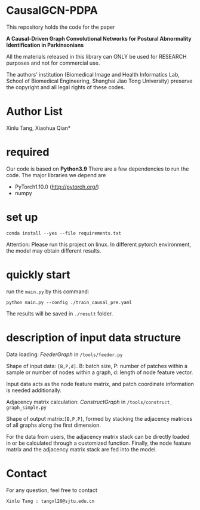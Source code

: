 # CausalGCN-PDPA

This repository holds the code for the paper

**A Causal-Driven Graph Convolutional Networks for Postural Abnormality Identification in Parkinsonians**

All the materials released in this library can ONLY be used for RESEARCH purposes and not for commercial use.

The authors' institution (Biomedical Image and Health Informatics Lab, School of Biomedical Engineering, Shanghai Jiao Tong University) preserve the copyright and all legal rights of these codes.

# Author List

Xinlu Tang, Xiaohua Qian\*

# required

Our code is based on **Python3.9** There are a few dependencies to run the code. The major libraries we depend are

- PyTorch1.10.0 (http://pytorch.org/)
- numpy

# set up

```
conda install --yes --file requirements.txt
```

Attention: Please run this project on linux. In different pytorch environment, the model may obtain different results.

# quickly start

run the `main.py` by this command:

```shell
python main.py --config ./train_causal_pre.yaml
```

The results will be saved in `./result` folder.

# description of input data structure

Data loading: *FeederGraph* in `/tools/feeder.py`

Shape of input data: `[B,P,d]`.  B: batch size, P: number of patches within a sample or number of nodes within a graph, d: length of node feature vector. 

Input data acts as the node feature matrix, and patch coordinate information is needed additionally. 

Adjacency matrix calculation: *ConstructGraph* in `/tools/construct_ graph_simple.py`

Shape of output matrix:`[B,P,P]`, formed by stacking the adjacency matrices of all graphs along the first dimension.

For the data from users, the adjacency matrix stack can be directly loaded in or be calculated through a customized function. Finally, the node feature matrix and the adjacency matrix stack are fed into the model.

# Contact

For any question, feel free to contact

```
Xinlu Tang : tangxl20@sjtu.edu.cn
```